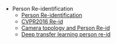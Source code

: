 - Person Re-identification
  - [Person Re-identification](reid.md)
  - [CVPR2016 Re-id](cvpr-reid.md)
  - [Camera topology and Person Re-id](reid-topo.md)
  - [Deep transfer learning person re-id](deep_transfer_learning_person_reid.md)
